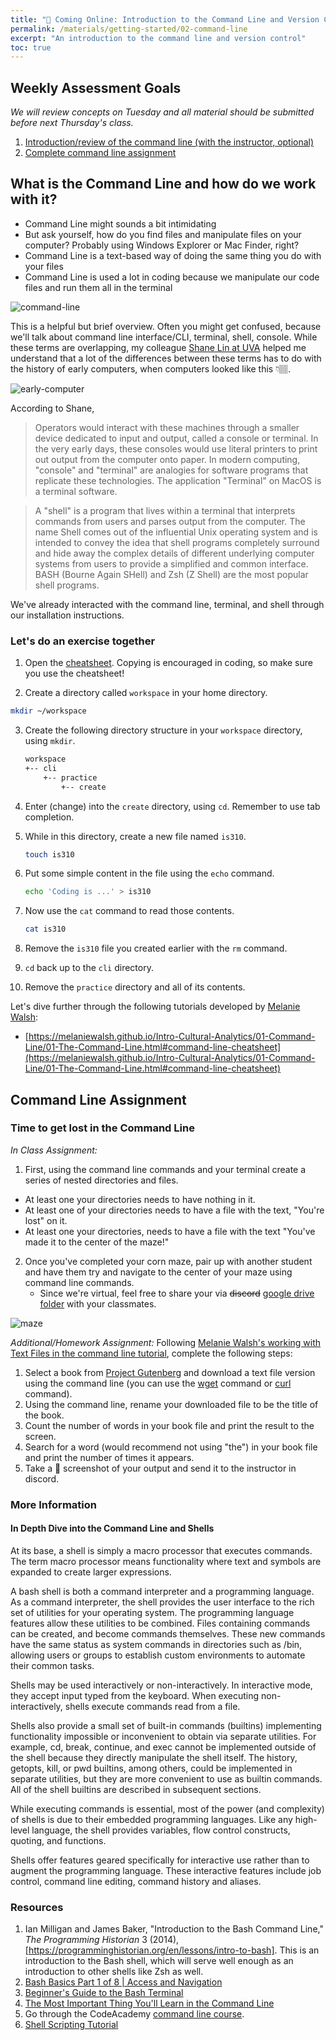 ```yaml
---
title: "🔗 Coming Online: Introduction to the Command Line and Version Control"
permalink: /materials/getting-started/02-command-line
excerpt: "An introduction to the command line and version control"
toc: true
---
```


## Weekly Assessment Goals

*We will review concepts on Tuesday and all material should be submitted before next Thursday's class.*

1. [Introduction/review of the command line (with the instructor, optional)](#command-line-intro)
2. [Complete command line assignment](#command-line-assignment)

## What is the Command Line and how do we work with it?

- Command Line might sounds a bit intimidating
- But ask yourself, how do you find files and manipulate files on your computer? Probably using Windows Explorer or Mac Finder, right?
- Command Line is a text-based way of doing the same thing you do with your files
- Command Line is used a lot in coding because we manipulate our code files and run them all in the terminal

![command-line](https://image.slidesharecdn.com/cli-101-170406170732/95/commandline-101-3-638.jpg?cb=1491498863)

This is a helpful but brief overview. Often you might get confused, because we'll talk about command line interface/CLI, terminal, shell, console. While these terms are overlapping, my colleague [Shane Lin at UVA](https://github.com/scholarslab/CodeLab/blob/master/Week01/commandline.md) helped me understand that a lot of the differences between these terms has to do with the history of early computers, when computers looked like this 👇🏽.

![early-computer](https://www.computerhope.com/cdn/eniac.jpg)

According to Shane,
> Operators would interact with these machines through a smaller device dedicated to input and output, called a console or terminal. In the very early days, these consoles would use literal printers to print out output from the computer onto paper. In modern computing, "console" and "terminal" are analogies for software programs that replicate these technologies. The application "Terminal" on MacOS is a terminal software.

> A "shell" is a program that lives within a terminal that interprets commands from users and parses output from the computer. The name Shell comes out of the influential Unix operating system and is intended to convey the idea that shell programs completely surround and hide away the complex details of different underlying computer systems from users to provide a simplified and common interface. BASH (Bourne Again SHell) and Zsh (Z Shell) are the most popular shell programs.

We've already interacted with the command line, terminal, and shell through our installation instructions.

### Let's do an exercise together

1. Open the [cheatsheet](command-line-cheatsheet). Copying is encouraged in coding, so make sure you use the cheatsheet!

2. Create a directory called `workspace` in your home directory.

```sh
mkdir ~/workspace
```

3. Create the following directory structure in your `workspace` directory, using `mkdir`.

    ```sh
    workspace
    +-- cli
        +-- practice
            +-- create
    ```

4. Enter (change) into the `create` directory, using `cd`. Remember to use tab completion.
2. While in this directory, create a new file named `is310`.

    ```sh
    touch is310
    ```

3. Put some simple content in the file using the `echo` command.

    ```sh
    echo 'Coding is ...' > is310
    ```

4. Now use the `cat` command to read those contents.

    ```sh
    cat is310
    ```

5. Remove the `is310` file you created earlier with the `rm` command.
6. `cd` back up to the `cli` directory.
7. Remove the `practice` directory and all of its contents.

Let's dive further through the following tutorials developed by [Melanie Walsh](https://melaniewalsh.org/):

- [https://melaniewalsh.github.io/Intro-Cultural-Analytics/01-Command-Line/01-The-Command-Line.html#command-line-cheatsheet](https://melaniewalsh.github.io/Intro-Cultural-Analytics/01-Command-Line/01-The-Command-Line.html#command-line-cheatsheet)

## Command Line Assignment

### Time to get lost in the Command Line

*In Class Assignment:*

1. First, using the command line commands and your terminal create a series of nested directories and files.

- At least one your directories needs to have nothing in it.
- At least one of your directories needs to have a file with the text, "You're lost" on it.
- At least one your directories, needs to have a file with the text "You've made it to the center of the maze!"

2. Once you've completed your corn maze, pair up with another student and have them try and navigate to the center of your maze using command line commands.
   - Since we're virtual, feel free to share your via ~~discord~~ [google drive folder](https://drive.google.com/drive/folders/1JF2viPdcFmQUDcTmsx_K7cEsTdXIKHgS?usp=sharing) with your classmates.

![maze](https://media.giphy.com/media/Xbn2CXq5u2Wc0/giphy.gif)

*Additional/Homework Assignment:*
Following [Melanie Walsh's working with Text Files in the command line tutorial](https://melaniewalsh.github.io/Intro-Cultural-Analytics/01-Command-Line/01-The-Command-Line.html#working-with-files-and-texts), complete the following steps:

1. Select a book from [Project Gutenberg](https://www.gutenberg.org/ebooks/search/) and download a text file version using the command line (you can use the [wget](https://www.gnu.org/software/wget/manual/wget.html) command or [curl](https://curl.se/docs/manpage.html) command).
2. Using the command line, rename your downloaded file to be the title of the book.
3. Count the number of words in your book file and print the result to the screen.
4. Search for a word (would recommend not using "the") in your book file and print the number of times it appears.
5. Take a 📸 screenshot of your output and send it to the instructor in discord.

### More Information

#### In Depth Dive into the Command Line and Shells

At its base, a shell is simply a macro processor that executes commands. The term macro processor means functionality where text and symbols are expanded to create larger expressions.

A bash shell is both a command interpreter and a programming language. As a command interpreter, the shell provides the user interface to the rich set of utilities for your operating system. The programming language features allow these utilities to be combined. Files containing commands can be created, and become commands themselves. These new commands have the same status as system commands in directories such as /bin, allowing users or groups to establish custom environments to automate their common tasks.

Shells may be used interactively or non-interactively. In interactive mode, they accept input typed from the keyboard. When executing non-interactively, shells execute commands read from a file.

Shells also provide a small set of built-in commands (builtins) implementing functionality impossible or inconvenient to obtain via separate utilities. For example, cd, break, continue, and exec cannot be implemented outside of the shell because they directly manipulate the shell itself. The history, getopts, kill, or pwd builtins, among others, could be implemented in separate utilities, but they are more convenient to use as builtin commands. All of the shell builtins are described in subsequent sections.

While executing commands is essential, most of the power (and complexity) of shells is due to their embedded programming languages. Like any high-level language, the shell provides variables, flow control constructs, quoting, and functions.

Shells offer features geared specifically for interactive use rather than to augment the programming language. These interactive features include job control, command line editing, command history and aliases.

### Resources

1. Ian Milligan and James Baker, "Introduction to the Bash Command Line," *The Programming Historian* 3 (2014), [https://programminghistorian.org/en/lessons/intro-to-bash]. This is an introduction to the Bash shell, which will serve well enough as an introduction to other shells like Zsh as well.
2. [Bash Basics Part 1 of 8 | Access and Navigation](https://youtu.be/eH8Z9zeywq0?t=885)
3. [Beginner's Guide to the Bash Terminal](https://www.youtube.com/watch?v=oxuRxtrO2Ag)
4. [The Most Important Thing You'll Learn in the Command Line](https://www.youtube.com/watch?v=q7-aEspwwEI)
5. Go through the CodeAcademy [command line course](https://www.codecademy.com/learn/learn-the-command-line).
6. [Shell Scripting Tutorial](https://www.youtube.com/watch?v=hwrnmQumtPw)
